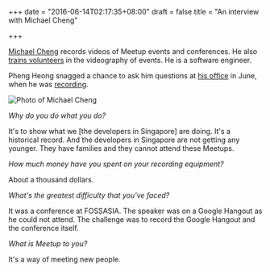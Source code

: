 +++
date = "2016-06-14T02:17:35+08:00"
draft = false
title = "An interview with Michael Cheng"

+++

[Michael Cheng](https://twitter.com/coderkungfu?lang=en) records videos of Meetup events and conferences. He also [trains volunteers](http://www.meetup.com/FOSSASIA-Singapore-Open-Technology-Meetup/events/229438771/) in the videography of events. He is a software engineer.

Pheng Heong snagged a chance to ask him questions at [his office](http://www.meetup.com/Singapore-Djangonauts/events/230920405/) in June, when he was [recording](https://engineers.sg/v/776).

![Photo of Michael Cheng](https://scontent-sin1-1.xx.fbcdn.net/hphotos-xat1/v/t1.0-9/1010402_10152832860702229_3854056704602093765_n.jpg?oh=3dd3a15faf62beed5e046e36efa15975&oe=57939AC4 "Michael Cheng talking")

*Why do you do what you do?*

It's to show what we [the developers in Singapore] are doing. It's a historical record. And the developers in Singapore are not getting any younger. They have families and they cannot attend these Meetups.

*How much money have you spent on your recording equipment?*

About a thousand dollars.

*What's the greatest difficulty that you've faced?*

It was a conference at FOSSASIA. The speaker was on a Google Hangout as he could not attend. The challenge was to record the Google Hangout and the conference itself.

*What is Meetup to you?*

It's a way of meeting new people.
